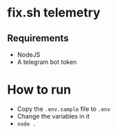 # fix.sh telemetry

## Requirements

- NodeJS
- A telegram bot token

# How to run

- Copy the `.env.sample` file to `.env`
- Change the variables in it
- `node .`
